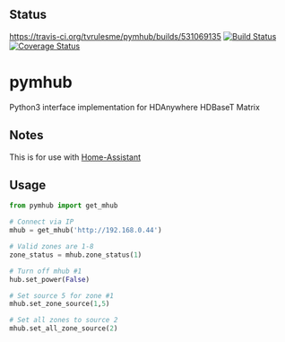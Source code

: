 ## Status
https://travis-ci.org/tvrulesme/pymhub/builds/531069135
[![Build Status](https://travis-ci.org/tvrulesme/pymhub.svg?branch=master)](https://travis-ci.org/tvrulesme/pymhub)[![Coverage Status](https://coveralls.io/repos/github/koolsb/pyblackbird/badge.svg)](https://coveralls.io/github/koolsb/pyblackbird)
# pymhub
Python3 interface implementation for HDAnywhere HDBaseT Matrix

## Notes
This is for use with [Home-Assistant](http://home-assistant.io)

## Usage
```python
from pymhub import get_mhub

# Connect via IP
mhub = get_mhub('http://192.168.0.44')

# Valid zones are 1-8
zone_status = mhub.zone_status(1)

# Turn off mhub #1
hub.set_power(False)

# Set source 5 for zone #1
mhub.set_zone_source(1,5)

# Set all zones to source 2
mhub.set_all_zone_source(2)

```
